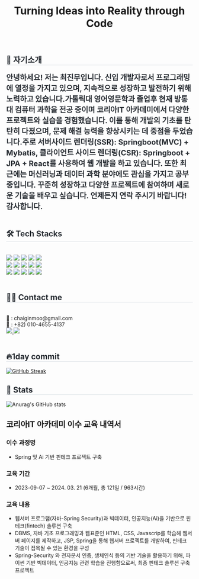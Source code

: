 <h1></h1>
<h1 align="center" >Turning Ideas into Reality through Code</h1>
<br>
    <div style="text-align: left;"> 
    <h2 style="border-bottom: 1px solid #d8dee4; color: #282d33;"> 🙌  자기소개 </h2>  
    <div style="font-weight: 700; font-size: 20px; text-align: left; color: #282d33;"> 안녕하세요! 저는 최진무입니다. 신입 개발자로서 프로그래밍에 열정을 가지고 있으며, 지속적으로 성장하고 발전하기 위해 노력하고 있습니다.가톨릭대 영어영문학과 졸업후 현재 방통대 컴퓨터 과학을 전공 중이며 코리아IT 아카데미에서 다양한 프로젝트와 실습을 경험했습니다. 이를 통해 개발의 기초를 탄탄히 다졌으며, 문제 해결 능력을 향상시키는 데 중점을 두었습니다.주로 서버사이드 렌더링(SSR): Springboot(MVC) + Mybatis, 클라이언트 사이드 렌더링(CSR): Springboot + JPA + React를 사용하여 웹 개발을 하고 있습니다. 또한 최근에는 머신러닝과 데이터 과학 분야에도 관심을 가지고 공부 중입니다. 꾸준히 성장하고 다양한 프로젝트에 참여하며 새로운 기술을 배우고 싶습니다. 언제든지 연락 주시기 바랍니다! </li> 감사합니다. </div> 
    </div>
    <br>
    <div style="text-align: left;">
    <h2 style="border-bottom: 1px solid #d8dee4; color: #282d33;"> 🛠️ Tech Stacks </h2> <br> 
    <div style="margin: ; text-align: left;" "text-align: left;"> <img src="https://img.shields.io/badge/Amazon S3-569A31?style=for-the-badge&logo=Amazon S3&logoColor=white">
          <img src="https://img.shields.io/badge/Amazon AWS-232F3E?style=for-the-badge&logo=Amazon AWS&logoColor=white">
          <img src="https://img.shields.io/badge/Git-F05032?style=for-the-badge&logo=Git&logoColor=white">
          <img src="https://img.shields.io/badge/Github-181717?style=for-the-badge&logo=Github&logoColor=white">
          <img src="https://img.shields.io/badge/HTML5-E34F26?style=for-the-badge&logo=HTML5&logoColor=white">
          <br/><img src="https://img.shields.io/badge/jQuery-0769AD?style=for-the-badge&logo=jQuery&logoColor=white">
          <img src="https://img.shields.io/badge/Java-007396?style=for-the-badge&logo=Java&logoColor=white">
          <img src="https://img.shields.io/badge/Javascript-F7DF1E?style=for-the-badge&logo=Javascript&logoColor=white">
          <img src="https://img.shields.io/badge/MySQL-4479A1?style=for-the-badge&logo=MySQL&logoColor=white">
          <img src="https://img.shields.io/badge/Python-3776AB?style=for-the-badge&logo=Python&logoColor=white">
          <br/><img src="https://img.shields.io/badge/React-61DAFB?style=for-the-badge&logo=React&logoColor=white">
          <img src="https://img.shields.io/badge/Redux-764ABC?style=for-the-badge&logo=Redux&logoColor=white">
          <img src="https://img.shields.io/badge/Spring Boot-6DB33F?style=for-the-badge&logo=Spring Boot&logoColor=white">
          <img src="https://img.shields.io/badge/C-A8B9CC?style=for-the-badge&logo=C&logoColor=white">
          <img src="https://img.shields.io/badge/C++-00599C?style=for-the-badge&logo=C%2B%2B&logoColor=white">
          <br/></div>
    </div>
    <br>
    <div style="text-align: left;">
    <h2 style="border-bottom: 1px solid #d8dee4; color: #282d33;"> 🧑‍💻 Contact me </h2> <br> 
 📧 : chaiginmoo@gmail.com <br>
 📱 : +82) 010-4655-4137
    <div style="text-align: left;"> <a href=mailto:chaiginmoo@gmail.com> <img src="https://img.shields.io/badge/Gmail-EA4335?style=for-the-badge&logo=Gmail&logoColor=white&link=mailto:chaiginmoo@gmail.com"> </a>
<!--         <a href=https://gooddata1.tistory.com/> <img src="https://img.shields.io/badge/Tistory-000000?style=for-the-badge&logo=Tistory&logoColor=white&link=https://gooddata1.tistory.com/"> </a> -->
         <a href=[https://m.blog.naver.com/cro2233](https://blog.naver.com/cro2233)> <img src="https://img.shields.io/badge/Naver-03C75A?style=for-the-badge&logo=Naver&logoColor=white&link=https://m.blog.naver.com/cro2233"> </a>
          </div>  <br> 
    <div style="text-align: left;">  </div> 
    </div>
    <div style="text-align: left;"> 
    <h2 style="border-bottom: 1px solid #d8dee4; color: #282d33;"> 🔥1day commit </h2>   
    </div>

[![GitHub Streak](https://github-readme-streak-stats.herokuapp.com/?user=chaiginmoo&theme=ambient_gradient)](https://git.io/streak-stats)

<div style="text-align: left;"> 
    <h2 style="border-bottom: 1px solid #d8dee4; color: #282d33;"> 🏅 Stats </h2> 
</div>

![Anurag's GitHub stats](https://github-readme-stats.vercel.app/api?username=chaiginmoo&theme=ambient_gradient)

## 코리아IT 아카데미 이수 교육 내역서

### 이수 과정명
* Spring 및 Ai 기반 핀테크 프로젝트 구축

### 교육 기간
* 2023-09-07 ~ 2024. 03. 21 (6개월, 총 121일 / 963시간)

### 교육 내용

- 웹서버 프로그램(자바-Spring Security)과 빅데이터, 인공지능(Ai)을 기반으로 핀테크(fintech) 솔루션 구축
-  DBMS, 자바 기초 프로그래밍과 웹표준인 HTML, CSS, Javascrip를 학습해 웹서버 페이지를 제작하고, JSP, Spring을 통해 웹서버 프로젝트를 개발하여, 핀테크 기술이 접목될 수 있는 환경을 구성
-  Spring-Security 와 전자문서 인증, 생체인식 등의 기반 기술을 활용하기 위해, 파이썬 기반 빅데이터, 인공지능 관련 학습을 진행함으로써, 최종 핀테크 솔루션 구축 프로젝트
    
